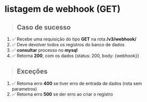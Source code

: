 # listagem de webhook (GET)

> ## Caso de sucesso

1. ✅ Recebe uma requisição do tipo **GET** na rota **/v3/webhook/** 
2. ✅ Deve devolver todos os registros do banco de dados
4. ✅ **consultar** processo no **mysql**
5. ✅ Retorna **200**, com os dados {status: 200, body: {webhook}}

> ## Exceções

1. ✅ Retorna erro **400** se tiver erro de entrada de dados (rota sem parametros)
2. ✅ Retorna erro **500** se der erro ao criar o registro